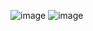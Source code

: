 ![image](https://github.com/user-attachments/assets/2690f850-e859-4ed3-9bca-21655acecb92)
![image](https://github.com/user-attachments/assets/a286f24a-a5e2-4e99-bc46-75ea42b6eb4c)


